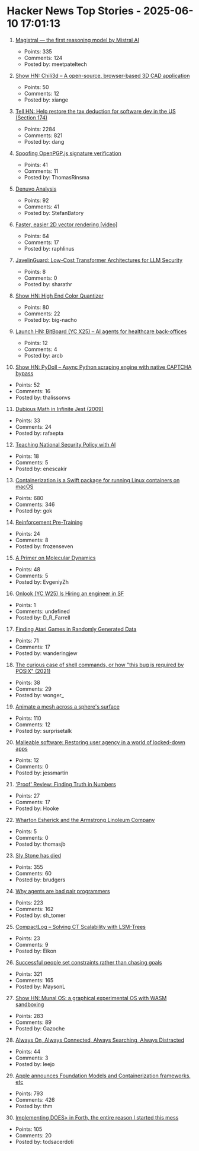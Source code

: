 # Hacker News Top Stories - 2025-06-10 17:01:13

1. [Magistral — the first reasoning model by Mistral AI](https://mistral.ai/news/magistral)
   - Points: 335
   - Comments: 124
   - Posted by: meetpateltech

2. [Show HN: Chili3d – A open-source, browser-based 3D CAD application](undefined)
   - Points: 50
   - Comments: 12
   - Posted by: xiange

3. [Tell HN: Help restore the tax deduction for software dev in the US (Section 174)](undefined)
   - Points: 2284
   - Comments: 821
   - Posted by: dang

4. [Spoofing OpenPGP.js signature verification](https://codeanlabs.com/blog/research/cve-2025-47934-spoofing-openpgp-js-signatures/)
   - Points: 41
   - Comments: 11
   - Posted by: ThomasRinsma

5. [Denuvo Analysis](https://connorjaydunn.github.io/blog/posts/denuvo-analysis/)
   - Points: 92
   - Comments: 41
   - Posted by: StefanBatory

6. [Faster, easier 2D vector rendering [video]](https://www.youtube.com/watch?v=_sv8K190Zps)
   - Points: 64
   - Comments: 17
   - Posted by: raphlinus

7. [JavelinGuard: Low-Cost Transformer Architectures for LLM Security](https://arxiv.org/abs/2506.07330)
   - Points: 8
   - Comments: 0
   - Posted by: sharathr

8. [Show HN: High End Color Quantizer](https://github.com/big-nacho/patolette)
   - Points: 80
   - Comments: 22
   - Posted by: big-nacho

9. [Launch HN: BitBoard (YC X25) – AI agents for healthcare back-offices](undefined)
   - Points: 12
   - Comments: 4
   - Posted by: arcb

10. [Show HN: PyDoll – Async Python scraping engine with native CAPTCHA bypass](https://github.com/autoscrape-labs/pydoll)
   - Points: 52
   - Comments: 16
   - Posted by: thalissonvs

11. [Dubious Math in Infinite Jest (2009)](https://www.thehowlingfantods.com/dfw/dubious-math-in-infinite-jest.html)
   - Points: 33
   - Comments: 24
   - Posted by: rafaepta

12. [Teaching National Security Policy with AI](https://steveblank.com/2025/06/10/teaching-national-security-policy-with-ai/)
   - Points: 18
   - Comments: 5
   - Posted by: enescakir

13. [Containerization is a Swift package for running Linux containers on macOS](https://github.com/apple/containerization)
   - Points: 680
   - Comments: 346
   - Posted by: gok

14. [Reinforcement Pre-Training](https://arxiv.org/abs/2506.08007)
   - Points: 24
   - Comments: 8
   - Posted by: frozenseven

15. [A Primer on Molecular Dynamics](https://www.owlposting.com/p/a-primer-on-molecular-dynamics)
   - Points: 48
   - Comments: 5
   - Posted by: EvgeniyZh

16. [Onlook (YC W25) Is Hiring an engineer in SF](undefined)
   - Points: 1
   - Comments: undefined
   - Posted by: D_R_Farrell

17. [Finding Atari Games in Randomly Generated Data](https://bbenchoff.github.io/pages/FiniteAtari.html)
   - Points: 71
   - Comments: 17
   - Posted by: wanderingjew

18. [The curious case of shell commands, or how "this bug is required by POSIX" (2021)](https://notes.volution.ro/v1/2021/01/notes/502e747f/)
   - Points: 38
   - Comments: 29
   - Posted by: wonger_

19. [Animate a mesh across a sphere's surface](https://garden.bradwoods.io/notes/javascript/three-js/animate-a-mesh-on-a-spheres-surface)
   - Points: 110
   - Comments: 12
   - Posted by: surprisetalk

20. [Malleable software: Restoring user agency in a world of locked-down apps](https://www.inkandswitch.com/essay/malleable-software/)
   - Points: 12
   - Comments: 0
   - Posted by: jessmartin

21. ['Proof' Review: Finding Truth in Numbers](https://www.wsj.com/arts-culture/books/proof-review-finding-truth-in-numbers-b9779228)
   - Points: 27
   - Comments: 17
   - Posted by: Hooke

22. [Wharton Esherick and the Armstrong Linoleum Company](https://whartonesherickmuseum.org/wharton-esherick-and-armstrong-linoleum/)
   - Points: 5
   - Comments: 0
   - Posted by: thomasjb

23. [Sly Stone has died](https://abcnews.go.com/US/sly-stone-pioneering-leader-funk-band-sly-family/story?id=122666345)
   - Points: 355
   - Comments: 60
   - Posted by: brudgers

24. [Why agents are bad pair programmers](https://justin.searls.co/posts/why-agents-are-bad-pair-programmers/)
   - Points: 223
   - Comments: 162
   - Posted by: sh_tomer

25. [CompactLog – Solving CT Scalability with LSM-Trees](https://github.com/Barre/compact_log)
   - Points: 23
   - Comments: 9
   - Posted by: Eikon

26. [Successful people set constraints rather than chasing goals](https://www.joanwestenberg.com/smart-people-dont-chase-goals-they-create-limits/)
   - Points: 321
   - Comments: 165
   - Posted by: MaysonL

27. [Show HN: Munal OS: a graphical experimental OS with WASM sandboxing](https://github.com/Askannz/munal-os)
   - Points: 283
   - Comments: 89
   - Posted by: Gazoche

28. [Always On, Always Connected, Always Searching, Always Distracted](https://leejo.github.io/2025/06/10/always_on/)
   - Points: 44
   - Comments: 3
   - Posted by: leejo

29. [Apple announces Foundation Models and Containerization frameworks, etc](https://www.apple.com/newsroom/2025/06/apple-supercharges-its-tools-and-technologies-for-developers/)
   - Points: 793
   - Comments: 426
   - Posted by: thm

30. [Implementing DOES> in Forth, the entire reason I started this mess](https://boston.conman.org/2025/06/09.1)
   - Points: 105
   - Comments: 20
   - Posted by: todsacerdoti

